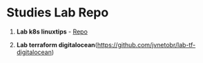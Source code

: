 # Studies Lab Repo

1. **Lab k8s linuxtips** - [Repo](https://github.com/jvnetobr/lab-linuxtips-k8s)

2. **Lab terraform digitalocean**(https://github.com/jvnetobr/lab-tf-digitalocean)
